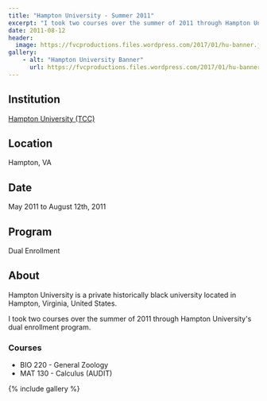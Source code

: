 ```yaml
---
title: "Hampton University - Summer 2011"
excerpt: "I took two courses over the summer of 2011 through Hampton University's dual enrollment program."
date: 2011-08-12
header:
  image: https://fvcproductions.files.wordpress.com/2017/01/hu-banner.jpg
gallery:
    - alt: "Hampton University Banner"
      url: https://fvcproductions.files.wordpress.com/2017/01/hu-banner.jpg
---
```


## Institution

<a title="Hampton University" href="https://hamptonu.edu" target="_blank" rel="noopener">Hampton University (TCC)</a>

## Location

Hampton, VA

## Date

May 2011 to August 12th, 2011

## Program

Dual Enrollment

## About

Hampton University is a private historically black university located in Hampton, Virginia, United States.

I took two courses over the summer of 2011 through Hampton University's dual enrollment program.

### Courses

- BIO 220 - General Zoology
- MAT 130 - Calculus (AUDIT)

{% include gallery %}
